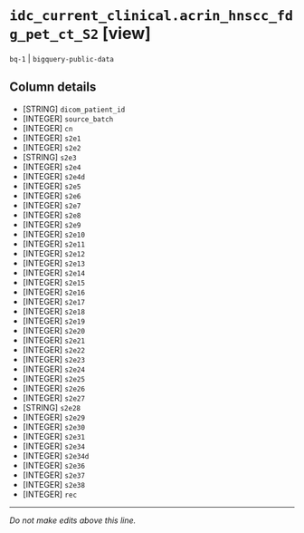 # `idc_current_clinical.acrin_hnscc_fdg_pet_ct_S2` [view]
`bq-1` | `bigquery-public-data`

## Column details
* [STRING]    `dicom_patient_id`
* [INTEGER]   `source_batch`
* [INTEGER]   `cn`
* [INTEGER]   `s2e1`
* [INTEGER]   `s2e2`
* [STRING]    `s2e3`
* [INTEGER]   `s2e4`
* [INTEGER]   `s2e4d`
* [INTEGER]   `s2e5`
* [INTEGER]   `s2e6`
* [INTEGER]   `s2e7`
* [INTEGER]   `s2e8`
* [INTEGER]   `s2e9`
* [INTEGER]   `s2e10`
* [INTEGER]   `s2e11`
* [INTEGER]   `s2e12`
* [INTEGER]   `s2e13`
* [INTEGER]   `s2e14`
* [INTEGER]   `s2e15`
* [INTEGER]   `s2e16`
* [INTEGER]   `s2e17`
* [INTEGER]   `s2e18`
* [INTEGER]   `s2e19`
* [INTEGER]   `s2e20`
* [INTEGER]   `s2e21`
* [INTEGER]   `s2e22`
* [INTEGER]   `s2e23`
* [INTEGER]   `s2e24`
* [INTEGER]   `s2e25`
* [INTEGER]   `s2e26`
* [INTEGER]   `s2e27`
* [STRING]    `s2e28`
* [INTEGER]   `s2e29`
* [INTEGER]   `s2e30`
* [INTEGER]   `s2e31`
* [INTEGER]   `s2e34`
* [INTEGER]   `s2e34d`
* [INTEGER]   `s2e36`
* [INTEGER]   `s2e37`
* [INTEGER]   `s2e38`
* [INTEGER]   `rec`

-------------------------------------------------------------------------------
*Do not make edits above this line.*
